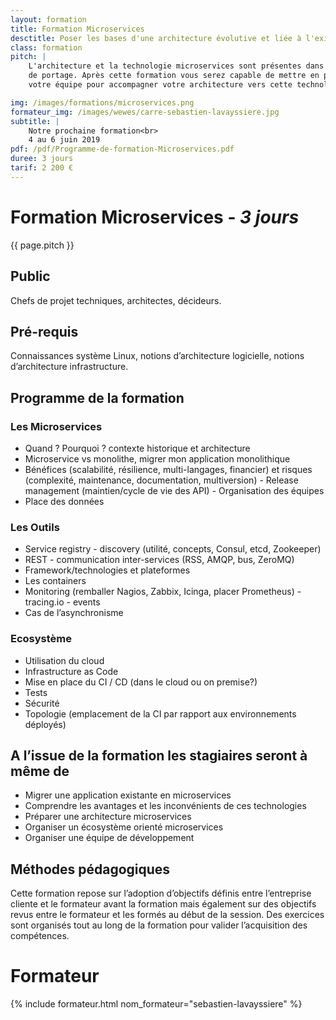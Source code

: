 ```yaml
---
layout: formation
title: Formation Microservices
desctitle: Poser les bases d'une architecture évolutive et liée à l'existant
class: formation
pitch: |
    L'architecture et la technologie microservices sont présentes dans presque tous les projets en création ou en cours
    de portage. Après cette formation vous serez capable de mettre en place une réflexion et des actions au sein de
    votre équipe pour accompagner votre architecture vers cette technologie.

img: /images/formations/microservices.png
formateur_img: /images/wewes/carre-sebastien-lavayssiere.jpg
subtitle: |
    Notre prochaine formation<br>
    4 au 6 juin 2019
pdf: /pdf/Programme-de-formation-Microservices.pdf
duree: 3 jours
tarif: 2 200 €
---
```


# Formation Microservices - *3 jours*

{{ page.pitch }}

## Public


Chefs de projet techniques, architectes, décideurs.

## Pré-requis


Connaissances système Linux, notions d’architecture logicielle, notions d’architecture infrastructure.


## Programme de la formation

### Les Microservices

* Quand ? Pourquoi ? contexte historique et architecture
* Microservice vs monolithe, migrer mon application monolithique
* Bénéfices (scalabilité, résilience, multi-langages, financier) et risques (complexité, maintenance, documentation, multiversion) - Release management (maintien/cycle de vie des API) - Organisation des équipes
* Place des données


### Les Outils

* Service registry - discovery (utilité, concepts, Consul, etcd, Zookeeper)
* REST - communication inter-services (RSS, AMQP, bus, ZeroMQ)
* Framework/technologies et plateformes
* Les containers
* Monitoring (remballer Nagios, Zabbix, Icinga, placer Prometheus) - tracing.io - events
* Cas de l’asynchronisme


### Ecosystème

* Utilisation du cloud
* Infrastructure as Code
* Mise en place du CI / CD (dans le cloud ou on premise?)
* Tests
* Sécurité
* Topologie (emplacement de la CI par rapport aux environnements déployés)


## A l’issue de la formation les stagiaires seront à même de


* Migrer une application existante en microservices
* Comprendre les avantages et les inconvénients de ces technologies
* Préparer une architecture microservices
* Organiser un écosystème orienté microservices
* Organiser une équipe de développement


## Méthodes pédagogiques

Cette formation repose sur l’adoption d’objectifs définis entre l’entreprise cliente et le formateur avant la formation
mais également sur des objectifs revus entre le formateur et les formés au début de la session. Des exercices sont
organisés tout au long de la formation pour valider l’acquisition des compétences.

# Formateur

{% include formateur.html nom_formateur="sebastien-lavayssiere" %}

